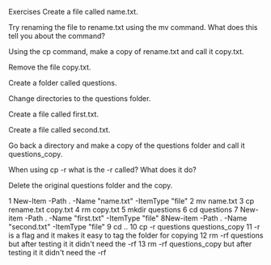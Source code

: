 Exercises 
Create a file called name.txt. 

Try renaming the file to rename.txt using the mv command. What 
does this tell you about the command?

Using the cp command, make a copy of 
rename.txt and call it 
copy.txt. 

Remove the file copy.txt. 

Create a folder called questions. 

Change directories to the questions folder. 

Create a file called first.txt.

Create a file called second.txt.

Go back a directory and make a copy of 
the questions folder and call it 
questions_copy. 

When using cp -r what is the -r called? What does it do? 

Delete the original questions folder and the copy.


1 New-Item -Path . -Name "name.txt" -ItemType "file"
2 mv name.txt 
3 cp rename.txt copy.txt
4 rm copy.txt
5 mkdir questions
6 cd questions
7 New-item -Path . -Name "first.txt" -ItemType "file"
8New-item -Path . -Name "second.txt" -ItemType "file"
9 cd ..
10 cp -r questions questions_copy
11 -r is a flag and it makes it easy to tag  the folder for copying
12 rm -rf questions but after testing it it didn't need the -rf 
13 rm -rf questions_copy but after testing it it didn't need the -rf 